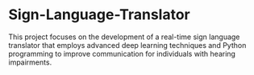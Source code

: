 # Sign-Language-Translator
This project focuses on the development of a real-time sign language translator that employs advanced deep learning techniques and Python programming to improve communication for individuals with hearing impairments.
